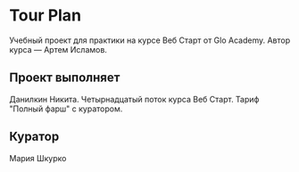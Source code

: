# Tour Plan

Учебный проект для практики на курсе Веб Старт от Glo Academy. Автор курса — Артем Исламов.

## Проект выполняет

Данилкин Никита. Четырнадцатый поток курса Веб Старт. Тариф "Полный фарш" с куратором.

## Куратор

Мария Шкурко
